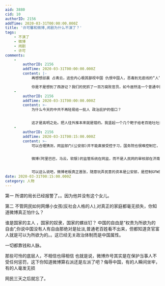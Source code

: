 ```yaml
---
aid: 3880
cid: 10
authorID: 2156
addTime: 2020-03-31T00:00:00.000Z
title: '许可馨和微博,闹剧为什么不演了？'
tags:
    - 不演了
    - 微博
    - 闹剧
    - 许可
comments:
    -
        authorID: 2156
        addTime: 2020-03-31T00:00:00.000Z
        content: |-
            再想想邱晨 占青云，这些内心极其鄙视中国 仇恨中国人，恶毒到无底线的“人”,有什么损失？

            你是不是想到了西游记？我们的党抓了一百万腐败官员，如今居然连一个普通中国公民都抓不了？你觉得五毛们会清醒吗？自干五也许会！
    -
        authorID: 2156
        addTime: 2020-03-31T00:00:00.000Z
        content: >-
            为什么今天的中共不再轻易给一批人 政治庇护的借口？


            这才是高明之处。把人往外推本来就是错的。我竖起一个几个靶子给老百姓吐吐口水，不是挺好玩嘛，为什么微博不配合我？因为微博真正的老板不是中共，甚至是在野共。
    -
        authorID: 2156
        addTime: 2020-03-31T00:15:00.000Z
        content: >-
            可以合理猜测，网监部门(公安部)并不能直接受控于习，国务院也很难控制它，


            微博(阿里巴巴，马云，软银)的监管系统在网监，而不是人民网的审核部在济南，人民网背后是人民日报(左派认为它服务于邓家)


            可以这么说吧，微博老板真正嚣张，随意玩弄民意的资本是公安部，是控制GFW的那个人。而习某完全不能调动GFW(这个判断恐怕连cia都没弄明白)
date: 2020-03-31T00:15:00.000Z
category: 人物
---
```


第一 所谓的局长已经报警了。。因为他并没有这个女儿。

第二 不管网民如何网爆小女孩(反社会人格的人),对真正的家庭都毫无损失，你知道微博真正怕什么？

谁是国家的主人 ，国家的奴隶，国家的螺丝钉？ 中国的自由是“权贵为所欲为的自由”,你说中国没有人有自由那绝对是扯淡,普通老百姓看不出来，但都知道贪官富人就是可以为所欲为的。。这已经无关政治体制而是中国属性。

一切都靠钱和人脉。

那些可怜的底层人，不相信也得相信 也就是说，微博炸号其实是在保护当事人不受任何惩罚，这下你知道微博算右派还是左派了吧？侮辱中国，有的人瞬间坐牢，有的人毫发无损

网民三天之后就忘了。
